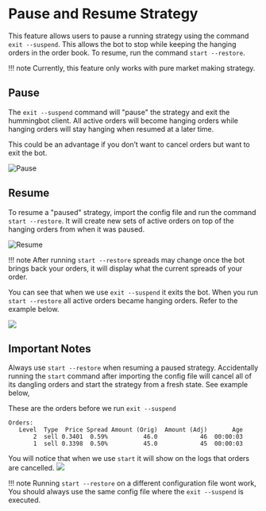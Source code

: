 # Pause and Resume Strategy

This feature allows users to pause a running strategy using the command `exit --suspend`. This allows the bot to stop while keeping the hanging orders in the order book. To resume, run the command `start --restore`.

!!! note
    Currently, this feature only works with pure market making strategy.

## Pause

The `exit --suspend` command will "pause" the strategy and exit the hummingbot client. All active orders will become hanging orders while hanging orders will stay hanging when resumed at a later time.

This could be an advantage if you don’t want to cancel orders but want to exit the bot.

![Pause](/assets/img/Pause.png)

## Resume

To resume a "paused" strategy, import the config file and run the command `start --restore`. It will create new sets of active orders on top of the hanging orders from when it was paused.

![Resume](/assets/img/Resume.png)

!!! note
    After running `start --restore` spreads may change once the bot brings back your orders, it will display what the current spreads of your order.

You can see that when we use `exit --suspend` it exits the bot. When you run `start --restore` all active orders became hanging orders. Refer to the example below.

![](/assets/img/pause-and-resume.gif)

## Important Notes

Always use `start --restore` when resuming a paused strategy. Accidentally running the `start` command after importing the config file will cancel all of its dangling orders and start the strategy from a fresh state. See example below,

These are the orders before we run `exit --suspend`

```
Orders:
   Level  Type  Price Spread Amount (Orig)  Amount (Adj)       Age
       2  sell 0.3401  0.59%          46.0            46  00:00:03
       1  sell 0.3398  0.50%          45.0            45  00:00:03
```

You will notice that when we use `start` it will show on the logs that orders are cancelled.
![](/assets/img/exit-suspend.gif)

!!! note
    Running `start --restore` on a different configuration file wont work, You should always use the same config file where the `exit --suspend` is executed.
